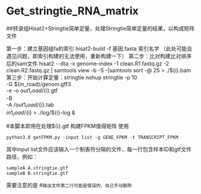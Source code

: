# Get_stringtie_RNA_matrix
##转录组Hisat2+Stringtie简单定量，处理Stringtie简单定量的结果，以构成矩阵文件

第一步：建立基因组fa的索引
hisat2-build -f  基因.fasta 索引名字
（此处可能会遇见问题，即索引构建的无法使用，重新构建一下）
第二步：比对构建比对排序后的sam文件
hisat2 --dta -x genome-index  -1 clean.R1.fastq.gz -2 clean.R2.fastq.gz | samtools view -b -S -|samtools sort -@ 25 > ./${i}.bam
第三步：开始计算定量：stringtie
nohup stringtie -p 10 \
-G ${in_road}/genom.gff3 \
-e -o ${out1_road}/${i}.gtf \
-B \
-A /${out1_road}/${i}.tab \
${in1_road}/${i} > ./log/\${i}-log &

#本脚本即用在处理${i}.gtf 构建FPKM值得矩阵
使用
```
python3.0 getFPKM.py -input list -g GENE_FPKM -t TRANSCRIPT_FPKM
```
其中input list文件应该输入一个制表符分隔的文件，每一行包含样本ID和gtf文件路径，例如：
```
sampleA A.stringtie.gtf
sampleB B.stringtie.gtf
```

需要注意的是
#``输出文件第二行可能是错误的，自己手动删除``
